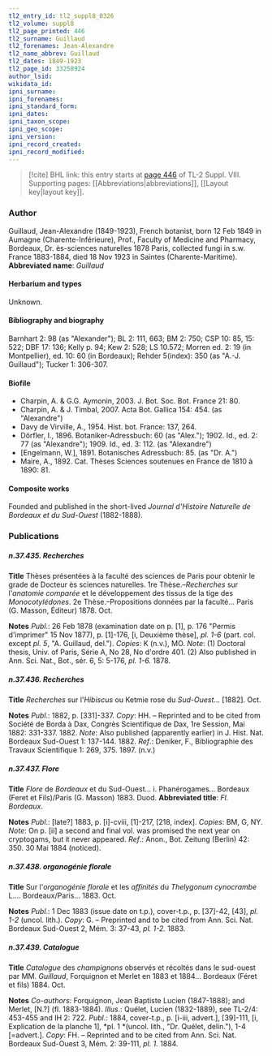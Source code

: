 ```yaml
---
tl2_entry_id: tl2_suppl8_0326
tl2_volume: suppl8
tl2_page_printed: 446
tl2_surname: Guillaud
tl2_forenames: Jean-Alexandre
tl2_name_abbrev: Guillaud
tl2_dates: 1849-1923
tl2_page_id: 33258924
author_lsid: 
wikidata_id: 
ipni_surname: 
ipni_forenames: 
ipni_standard_form: 
ipni_dates: 
ipni_taxon_scope: 
ipni_geo_scope: 
ipni_version: 
ipni_record_created: 
ipni_record_modified:
---
```



> [!cite] BHL link: this entry starts at [page 446](https://www.biodiversitylibrary.org/page/33258924) of TL-2 Suppl. VIII.
> Supporting pages: [[Abbreviations|abbreviations]], [[Layout key|layout key]].

### Author

Guillaud, Jean-Alexandre (1849-1923), French botanist, born 12 Feb 1849 in Aumagne (Charente-Inférieure), Prof., Faculty of Medicine and Pharmacy, Bordeaux, Dr. ès-sciences naturelles 1878 Paris, collected fungi in s.w. France 1883-1884, died 18 Nov 1923 in Saintes (Charente-Maritime). 
**Abbreviated name**: *Guillaud*

#### Herbarium and types

Unknown.

#### Bibliography and biography

Barnhart 2: 98 (as "Alexander"); BL 2: 111, 663; BM 2: 750; CSP 10: 85, 15: 522; DBF 17: 136; Kelly p. 94; Kew 2: 528; LS 10.572; Morren ed. 2: 19 (in Montpellier), ed. 10: 60 (in Bordeaux); Rehder 5(index): 350 (as "A.-J. Guillaud"); Tucker 1: 306-307.

#### Biofile

- Charpin, A. & G.G. Aymonin, 2003. J. Bot. Soc. Bot. France 21: 80.
- Charpin, A. & J. Timbal, 2007. Acta Bot. Gallica 154: 454. (as "Alexandre")
- Davy de Virville, A., 1954. Hist. bot. France: 137, 264.
- Dörfler, I., 1896. Botaniker-Adressbuch: 60 (as "Alex."); 1902. Id., ed. 2: 77 (as "Alexandre"); 1909. Id., ed. 3: 112. (as "Alexandre")
- \[Engelmann, W.\], 1891. Botanisches Adressbuch: 85. (as "Dr. A.")
- Maire, A., 1892. Cat. Thèses Sciences soutenues en France de 1810 à 1890: 81.

#### Composite works

Founded and published in the short-lived *Journal d'Histoire Naturelle de Bordeaux et du Sud-Ouest* (1882-1888).

### Publications

##### n.37.435. Recherches

**Title**
Thèses présentées à la faculté des sciences de Paris pour obtenir le grade de Docteur ès sciences naturelles. 1re Thèse.–*Recherches* sur l'*anatomie comparée* et le développement des tissus de la tige des *Monocotylédones*. 2e Thèse.–Propositions données par la faculté... Paris (G. Masson, Éditeur) 1878. Oct.

**Notes**
*Publ*.: 26 Feb 1878 (examination date on p. \[1\], p. 176 "Permis d'imprimer" 15 Nov 1877), p. \[1\]-176, \[i, Deuxième thèse\], *pl. 1-6* (part. col. except *pl. 5*, "A. Guillaud, del."). *Copies*: K (n.v.), MO.
*Note*: (1) Doctoral thesis, Univ. of Paris, Série A, No 28, No d'ordre 401. (2) Also published in Ann. Sci. Nat., Bot., sér. 6, 5: 5-176, *pl. 1-6.* 1878.

##### n.37.436. Recherches

**Title**
*Recherches* sur l'*Hibiscus* ou Ketmie rose du *Sud-Ouest*... \[1882\]. Oct.

**Notes**
*Publ*.: 1882, p. \[331\]-337. *Copy*: HH. – Reprinted and to be cited from Société de Borda à Dax, Congrès Scientifique de Dax, 1re Session, Mai 1882: 331-337. 1882.
*Note*: Also published (apparently earlier) in J. Hist. Nat. Bordeaux Sud-Ouest 1: 137-144. 1882.
*Ref*.: Deniker, F., Bibliographie des Travaux Scientifique 1: 269, 375. 1897. (n.v.)

##### n.37.437. Flore

**Title**
*Flore* de *Bordeaux* et du Sud-Ouest... i. Phanérogames... Bordeaux (Feret et Fils)/Paris (G. Masson) 1883. Duod.
**Abbreviated title**: *Fl. Bordeaux*.

**Notes**
*Publ*.: \[late?\] 1883, p. \[i\]-cviii, \[1\]-217, \[218, index\]. *Copies*: BM, G, NY.
*Note*: On p. \[ii\] a second and final vol. was promised the next year on cryptogams, but it never appeared.
*Ref*.: Anon., Bot. Zeitung (Berlin) 42: 350. 30 Mai 1884 (noticed).

##### n.37.438. organogénie florale

**Title**
Sur l'*organogénie florale* et les *affinités* du *Thelygonum cynocrambe* L.... Bordeaux/Paris... 1883. Oct.

**Notes**
*Publ*.: 1 Dec 1883 (issue date on t.p.), cover-t.p., p. \[37\]-42, \[43\], *pl. 1-2* (uncol. lith.).
*Copy*: G. – Preprinted and to be cited from Ann. Sci. Nat. Bordeaux Sud-Ouest 2, Mém. 3: 37-43, *pl. 1-2.* 1883.

##### n.37.439. Catalogue

**Title**
*Catalogue* des *champignons* observés et récoltés dans le sud-ouest par MM. *Guillaud*, Forquignon et Merlet en 1883 et 1884... Bordeaux (Féret et fils) 1884. Oct.

**Notes**
*Co-authors*: Forquignon, Jean Baptiste Lucien (1847-1888); and Merlet, \[N.?\] (fl. 1883-1884).
*Illus*.: Quélet, Lucien (1832-1889), see TL-2/4: 453-455 and IH 2: 722.
*Publ*.: 1884, cover-t.p., p. \[i-iii, advert.\], \[39\]-111, \[i, Explication de la planche 1\], *pl. 1 *(uncol. lith., "Dr. Quélet, delin."), 1-4 \[=advert.\]. *Copy*: FH. – Reprinted and to be cited from Ann. Sci. Nat. Bordeaux Sud-Ouest 3, Mém. 2: 39-111, *pl. 1.* 1884.

